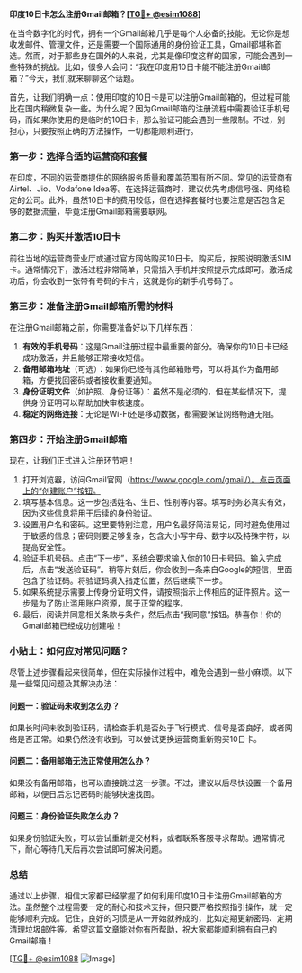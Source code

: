 **印度10日卡怎么注册Gmail邮箱？[[TG💪+ @esim1088](https://t.me/s/esim1088)]**

在当今数字化的时代，拥有一个Gmail邮箱几乎是每个人必备的技能。无论你是想收发邮件、管理文件，还是需要一个国际通用的身份验证工具，Gmail都堪称首选。然而，对于那些身在国外的人来说，尤其是像印度这样的国家，可能会遇到一些特殊的挑战。比如，很多人会问：“我在印度用10日卡能不能注册Gmail邮箱？”今天，我们就来聊聊这个话题。

首先，让我们明确一点：使用印度的10日卡是可以注册Gmail邮箱的，但过程可能比在国内稍微复杂一些。为什么呢？因为Gmail邮箱的注册流程中需要验证手机号码，而如果你使用的是临时的10日卡，那么验证可能会遇到一些限制。不过，别担心，只要按照正确的方法操作，一切都能顺利进行。

### 第一步：选择合适的运营商和套餐

在印度，不同的运营商提供的网络服务质量和覆盖范围有所不同。常见的运营商有Airtel、Jio、Vodafone Idea等。在选择运营商时，建议优先考虑信号强、网络稳定的公司。此外，虽然10日卡的费用较低，但在选择套餐时也要注意是否包含足够的数据流量，毕竟注册Gmail邮箱需要联网。

### 第二步：购买并激活10日卡

前往当地的运营商营业厅或通过官方网站购买10日卡。购买后，按照说明激活SIM卡。通常情况下，激活过程非常简单，只需插入手机并按照提示完成即可。激活成功后，你会收到一张带有号码的卡片，这就是你的新手机号码了。

### 第三步：准备注册Gmail邮箱所需的材料

在注册Gmail邮箱之前，你需要准备好以下几样东西：

1. **有效的手机号码**：这是Gmail注册过程中最重要的部分。确保你的10日卡已经成功激活，并且能够正常接收短信。
2. **备用邮箱地址**（可选）：如果你已经有其他邮箱账号，可以将其作为备用邮箱，方便找回密码或者接收重要通知。
3. **身份证明文件**（如护照、身份证等）：虽然不是必须的，但在某些情况下，提供身份证明可以帮助加快审核速度。
4. **稳定的网络连接**：无论是Wi-Fi还是移动数据，都需要保证网络畅通无阻。

### 第四步：开始注册Gmail邮箱

现在，让我们正式进入注册环节吧！

1. 打开浏览器，访问Gmail官网（https://www.google.com/gmail/）。点击页面上的“创建账户”按钮。
2. 填写基本信息。这一步包括姓名、生日、性别等内容。填写时务必真实有效，因为这些信息将用于后续的身份验证。
3. 设置用户名和密码。这里要特别注意，用户名最好简洁易记，同时避免使用过于敏感的信息；密码则要足够复杂，包含大小写字母、数字以及特殊字符，以提高安全性。
4. 验证手机号码。点击“下一步”，系统会要求输入你的10日卡号码。输入完成后，点击“发送验证码”。稍等片刻后，你会收到一条来自Google的短信，里面包含了验证码。将验证码填入指定位置，然后继续下一步。
5. 如果系统提示需要上传身份证明文件，请按照指示上传相应的证件照片。这一步是为了防止滥用账户资源，属于正常的程序。
6. 最后，阅读并同意相关条款与条件，然后点击“我同意”按钮。恭喜你！你的Gmail邮箱已经成功创建啦！

### 小贴士：如何应对常见问题？

尽管上述步骤看起来很简单，但在实际操作过程中，难免会遇到一些小麻烦。以下是一些常见问题及其解决办法：

#### 问题一：验证码未收到怎么办？
如果长时间未收到验证码，请检查手机是否处于飞行模式、信号是否良好，或者网络是否正常。如果仍然没有收到，可以尝试更换运营商重新购买10日卡。

#### 问题二：备用邮箱无法正常使用怎么办？
如果没有备用邮箱，也可以直接跳过这一步骤。不过，建议以后尽快设置一个备用邮箱，以便日后忘记密码时能够快速找回。

#### 问题三：身份验证失败怎么办？
如果身份验证失败，可以尝试重新提交材料，或者联系客服寻求帮助。通常情况下，耐心等待几天后再次尝试即可解决问题。

### 总结

通过以上步骤，相信大家都已经掌握了如何利用印度10日卡注册Gmail邮箱的方法。虽然整个过程需要一定的耐心和技术支持，但只要严格按照指引操作，就一定能够顺利完成。记住，良好的习惯是从一开始就养成的，比如定期更新密码、定期清理垃圾邮件等。希望这篇文章能对你有所帮助，祝大家都能顺利拥有自己的Gmail邮箱！

[[TG💪+ @esim1088](https://t.me/s/esim1088) ![Image](https://i.postimg.cc/4NQfJmqS/Snipaste-2025-05-13-00-14-12.png)]